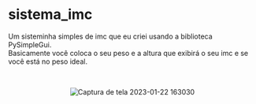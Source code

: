 # sistema_imc
 Um sisteminha simples de imc que eu criei usando a biblioteca PySimpleGui.
 <br>Basicamente você coloca o seu peso e a altura que exibirá o seu imc e se você está no peso ideal.
 


<br>
<div align="center">

![Captura de tela 2023-01-22 163030](https://user-images.githubusercontent.com/112758715/213936152-ddf43551-6ac9-4973-9779-2abf844a25dd.png)

</div
